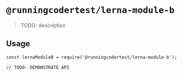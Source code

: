 # `@runningcodertest/lerna-module-b`

> TODO: description

## Usage

```
const lernaModuleB = require('@runningcodertest/lerna-module-b');

// TODO: DEMONSTRATE API
```

